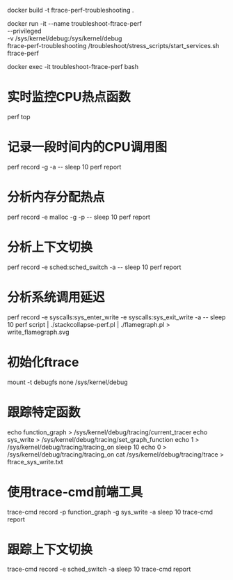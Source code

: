 docker build -t ftrace-perf-troubleshooting .

docker run -it --name troubleshoot-ftrace-perf \
  --privileged \
  -v /sys/kernel/debug:/sys/kernel/debug \
  ftrace-perf-troubleshooting /troubleshoot/stress_scripts/start_services.sh ftrace-perf

docker exec -it troubleshoot-ftrace-perf bash


# 实时监控CPU热点函数
perf top

# 记录一段时间内的CPU调用图
perf record -g -a -- sleep 10
perf report

# 分析内存分配热点
perf record -e malloc -g -p <PID> -- sleep 10
perf report

# 分析上下文切换
perf record -e sched:sched_switch -a -- sleep 10
perf report

# 分析系统调用延迟
perf record -e syscalls:sys_enter_write -e syscalls:sys_exit_write -a -- sleep 10
perf script | ./stackcollapse-perf.pl | ./flamegraph.pl > write_flamegraph.svg



# 初始化ftrace
mount -t debugfs none /sys/kernel/debug

# 跟踪特定函数
echo function_graph > /sys/kernel/debug/tracing/current_tracer
echo sys_write > /sys/kernel/debug/tracing/set_graph_function
echo 1 > /sys/kernel/debug/tracing/tracing_on
sleep 10
echo 0 > /sys/kernel/debug/tracing/tracing_on
cat /sys/kernel/debug/tracing/trace > ftrace_sys_write.txt

# 使用trace-cmd前端工具
trace-cmd record -p function_graph -g sys_write -a sleep 10
trace-cmd report

# 跟踪上下文切换
trace-cmd record -e sched_switch -a sleep 10
trace-cmd report
